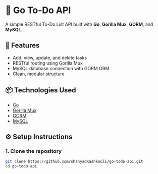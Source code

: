 # 📝 Go To-Do API

A simple RESTful To-Do List API built with **Go**, **Gorilla Mux**, **GORM**, and **MySQL**.

## 🚀 Features

- Add, view, update, and delete tasks
- RESTful routing using Gorilla Mux
- MySQL database connection with GORM ORM
- Clean, modular structure

## 📦 Technologies Used

- [Go](https://golang.org/)
- [Gorilla Mux](https://github.com/gorilla/mux)
- [GORM](https://gorm.io/)
- [MySQL](https://www.mysql.com/)


## ⚙️ Setup Instructions

### 1. Clone the repository

```bash
git clone https://github.com/shahyadKashkouli/go-todo-api.git
cd go-todo-api



